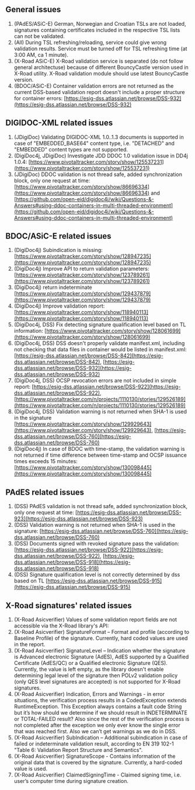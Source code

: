 <!--# SiVa Known Issues-->

## General issues

1.	(PAdES/ASiC-E) German, Norwegian and Croatian TSLs are not loaded, signatures containing certificates included in the respective TSL lists can not be validated.
2.	(All) During TSL refreshing/reloading, service could give wrong validation results. Service must be turned off for TSL refreshing time (at  3:00 AM, ca 1 minute). 
3.	(X-Road ASiC-E) X-Road validation service is separated (do not follow general architectuse) because of different BouncyCastle version used in X-Road utility. X-Road validation module should use latest BouncyCastle version.
4.	(BDOC/ASiC-E) Container validation errors are not returned as the current DSS-based validation report doesn't include a proper structure for container errors: [https://esig-dss.atlassian.net/browse/DSS-932](https://esig-dss.atlassian.net/browse/DSS-932)

## DIGIDOC-XML related issues

1.	(JDigiDoc) Validating DIGIDOC-XML 1.0..1.3 documents is supported in case of "EMBEDDED_BASE64" content type, i.e. "DETACHED" and "EMBEDDED" content types are not supported. 
2.	(DigiDoc4j, JDigiDoc) Investigate JDD DDOC 1.0 validation issue in DD4j 1.0.4: [https://www.pivotaltracker.com/story/show/125537231](https://www.pivotaltracker.com/story/show/125537231)
3.	(JDigiDoc) DDOC validation is not thread safe, added synchronization block, only one request at time: [https://www.pivotaltracker.com/story/show/86696334](https://www.pivotaltracker.com/story/show/86696334) and [https://github.com/open-eid/digidoc4j/wiki/Questions-&-Answers#using-ddoc-containers-in-multi-threaded-environment](https://github.com/open-eid/digidoc4j/wiki/Questions-&-Answers#using-ddoc-containers-in-multi-threaded-environment)

## BDOC/ASiC-E related issues

1.	(DigiDoc4j) Subindication is missing: [https://www.pivotaltracker.com/story/show/128947235](https://www.pivotaltracker.com/story/show/128947235)
2.	(DigiDoc4j) Improve API to return validation parameters: [https://www.pivotaltracker.com/story/show/123789261](https://www.pivotaltracker.com/story/show/123789261)
3.	(DigiDoc4j) return indeterminate [https://www.pivotaltracker.com/story/show/129437879](https://www.pivotaltracker.com/story/show/129437879) 
4.	(DigiDoc4j) Improve validation report: [https://www.pivotaltracker.com/story/show/118940113](https://www.pivotaltracker.com/story/show/118940113)
5.	(DigiDoc4j, DSS) Fix detecting signature qualification level based on TL information: [https://www.pivotaltracker.com/story/show/128061699](https://www.pivotaltracker.com/story/show/128061699)
6.	(DigiDoc4j, DSS) DSS doesn't properly validate manifest.xml, including not checking that data files in container would be listed in manifest.xml: [https://esig-dss.atlassian.net/browse/DSS-842](https://esig-dss.atlassian.net/browse/DSS-842), [https://esig-dss.atlassian.net/browse/DSS-932](https://esig-dss.atlassian.net/browse/DSS-932)
7.	(DigiDoc4j, DSS) OCSP revocation errors are not included in simple report: [https://esig-dss.atlassian.net/browse/DSS-922](https://esig-dss.atlassian.net/browse/DSS-922), [https://www.pivotaltracker.com/n/projects/1110130/stories/129526189](https://www.pivotaltracker.com/n/projects/1110130/stories/129526189)
8.	(DigiDoc4j, DSS) Validation warning is not returned when SHA-1 is used in the signature [https://www.pivotaltracker.com/story/show/129929643](https://www.pivotaltracker.com/story/show/129929643), [https://esig-dss.atlassian.net/browse/DSS-760](https://esig-dss.atlassian.net/browse/DSS-760)
9.	(DigiDoc4j) In case of BDOC with time-stamp, the validation warning is not returned if time difference between time-stamp and OCSP issuance times exceeds 15 minutes: [https://www.pivotaltracker.com/story/show/130098445](https://www.pivotaltracker.com/story/show/130098445)

## PAdES related issues

1.	(DSS) PAdES validation is not thread safe, added synchronization block, only one request at time: [https://esig-dss.atlassian.net/browse/DSS-923](https://esig-dss.atlassian.net/browse/DSS-923)
2.	(DSS) Validation warning is not returned when SHA-1 is used in the signature: [https://esig-dss.atlassian.net/browse/DSS-760](https://esig-dss.atlassian.net/browse/DSS-760)
3.	(DSS) Documents signed with revoked signature pass the validation: [https://esig-dss.atlassian.net/browse/DSS-922](https://esig-dss.atlassian.net/browse/DSS-922), [https://esig-dss.atlassian.net/browse/DSS-918](https://esig-dss.atlassian.net/browse/DSS-918)
4.  (DSS) Signature qualification level is not correctly determined by dss based on TL [https://esig-dss.atlassian.net/browse/DSS-915](https://esig-dss.atlassian.net/browse/DSS-915)

## X-Road signatures' related issues
1.	(X-Road Asicverifier) Values of some validation report fields are not accessible via the X-Road library's API:  
2.	(X-Road Asicverifier) SignatureFormat – Format and profile (according to Baseline Profile) of the signature. Currently, hard coded values are used in the report. 
3.	(X-Road Asicverifier) SignatureLevel – Indication whether the signature is Advanced electronic Signature (AdES), AdES supported by a Qualified Certificate (AdES/QC) or a Qualified electronic Signature (QES). Currently, the value is left empty, as the library doesn't enable determining legal level of the signature then POLv2 validation policy (only QES level signatures are accepted) is not supported for X-Road signatures. 
4.	(X-Road Asicverifier) Indication, Errors and Warnings - in error situations, the verification process results in a CodedException extends RuntimeException. This Exception always contains a fault code String but it’s how should we determine if we should result in INDETERMINATE or TOTAL-FAILED result? Also since the rest of the verification process is not completed after the exception we only ever know the single error that was reached first. Also we can’t get warnings as we do in DSS.
5.	(X-Road Asicverifier) SubIndication – Additional subindication in case of failed or indeterminate validation result, according to EN 319 102-1 "Table 6: Validation Report Structure and Semantics".  
6.	(X-Road Asicverifier) SignatureScope - Contains information of the original data that is covered by the signature. Currently, a hard-coded value is used.  
7.	(X-Road Asicverifier) ClaimedSigningTime - Claimed signing time, i.e. user’s computer time during signature creation.
